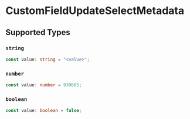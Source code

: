 # CustomFieldUpdateSelectMetadata


## Supported Types

### `string`

```typescript
const value: string = "<value>";
```

### `number`

```typescript
const value: number = 939685;
```

### `boolean`

```typescript
const value: boolean = false;
```

